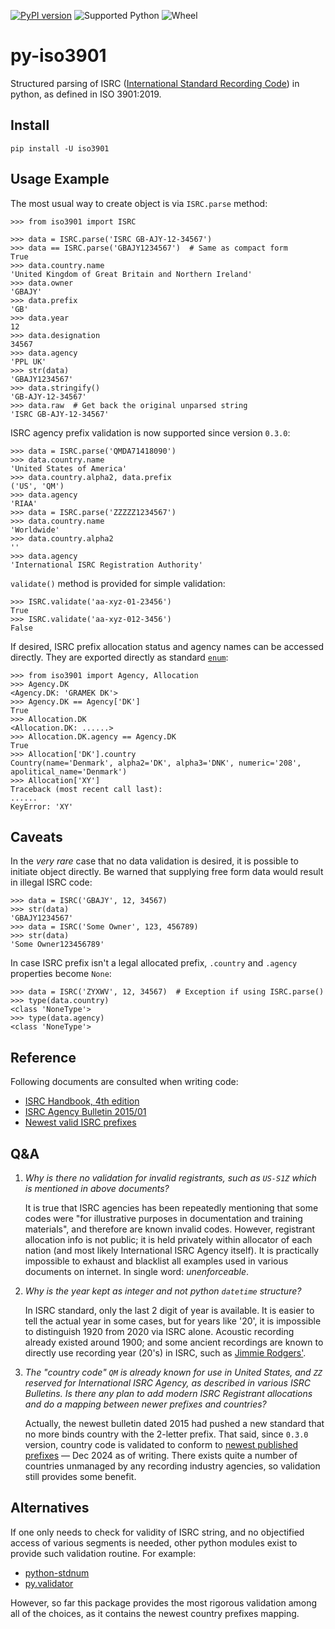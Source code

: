 [![PyPI version](https://img.shields.io/pypi/v/iso3901.svg)](https://pypi.org/project/iso3901/)
![Supported Python](https://img.shields.io/python/required-version-toml?tomlFilePath=https%3A%2F%2Fgithub.com%2FTagger-phile%2Fpy-iso3901%2Fraw%2Frefs%2Fheads%2Fmain%2Fpyproject.toml)
![Wheel](https://img.shields.io/pypi/wheel/iso3901.svg)

# py-iso3901
Structured parsing of ISRC ([International Standard Recording Code](https://isrc.ifpi.org/en/)) in python, as defined in ISO 3901:2019.

## Install

`pip install -U iso3901`

## Usage Example

The most usual way to create object is via `ISRC.parse` method:

```pycon
>>> from iso3901 import ISRC

>>> data = ISRC.parse('ISRC GB-AJY-12-34567')
>>> data == ISRC.parse('GBAJY1234567')  # Same as compact form
True
>>> data.country.name
'United Kingdom of Great Britain and Northern Ireland'
>>> data.owner
'GBAJY'
>>> data.prefix
'GB'
>>> data.year
12
>>> data.designation
34567
>>> data.agency
'PPL UK'
>>> str(data)
'GBAJY1234567'
>>> data.stringify()
'GB-AJY-12-34567'
>>> data.raw  # Get back the original unparsed string
'ISRC GB-AJY-12-34567'
```

ISRC agency prefix validation is now supported since version `0.3.0`:
```pycon
>>> data = ISRC.parse('QMDA71418090')
>>> data.country.name
'United States of America'
>>> data.country.alpha2, data.prefix
('US', 'QM')
>>> data.agency
'RIAA'
>>> data = ISRC.parse('ZZZZZ1234567')
>>> data.country.name
'Worldwide'
>>> data.country.alpha2
''
>>> data.agency
'International ISRC Registration Authority'
```

`validate()` method is provided for simple validation:

```pycon
>>> ISRC.validate('aa-xyz-01-23456')
True
>>> ISRC.validate('aa-xyz-012-3456')
False
```

If desired, ISRC prefix allocation status and agency names can be accessed directly. They are exported directly as standard [`enum`](https://docs.python.org/3/library/enum.html):

```pycon
>>> from iso3901 import Agency, Allocation
>>> Agency.DK
<Agency.DK: 'GRAMEK DK'>
>>> Agency.DK == Agency['DK']
True
>>> Allocation.DK
<Allocation.DK: ......>
>>> Allocation.DK.agency == Agency.DK
True
>>> Allocation['DK'].country
Country(name='Denmark', alpha2='DK', alpha3='DNK', numeric='208', apolitical_name='Denmark')
>>> Allocation['XY']
Traceback (most recent call last):
......
KeyError: 'XY'
```

## Caveats

In the _very rare_ case that no data validation is desired, it is possible to initiate object directly. Be warned that supplying free form data would result in illegal ISRC code:

```pycon
>>> data = ISRC('GBAJY', 12, 34567)
>>> str(data)
'GBAJY1234567'
>>> data = ISRC('Some Owner', 123, 456789)
>>> str(data)
'Some Owner123456789'
```

In case ISRC prefix isn't a legal allocated prefix, `.country` and `.agency` properties become `None`:

```pycon
>>> data = ISRC('ZYXWV', 12, 34567)  # Exception if using ISRC.parse()
>>> type(data.country)
<class 'NoneType'>
>>> type(data.agency)
<class 'NoneType'>
```

## Reference

Following documents are consulted when writing code:

- [ISRC Handbook, 4th edition](https://www.ifpi.org/wp-content/uploads/2021/02/ISRC_Handbook.pdf)
- [ISRC Agency Bulletin 2015/01](https://isrc.ifpi.org/downloads/ISRC_Bulletin-2015-01.pdf)
- [Newest valid ISRC prefixes](https://isrc.ifpi.org/downloads/Valid_Characters.pdf)

## Q&A

1. _Why is there no validation for invalid registrants, such as `US-S1Z` which is mentioned in above documents?_

   It is true that ISRC agencies has been repeatedly mentioning that some codes were "for illustrative purposes in documentation and training materials", and therefore are known invalid codes. However, registrant allocation info is not public; it is held privately within allocator of each nation (and most likely International ISRC Agency itself). It is practically impossible to exhaust and blacklist all examples used in various documents on internet. In single word: _unenforceable_.

2. _Why is the year kept as integer and not python `datetime` structure?_

   In ISRC standard, only the last 2 digit of year is available. It is easier to tell the actual year in some cases, but for years like '20', it is impossible to distinguish 1920 from 2020 via ISRC alone. Acoustic recording already existed around 1900; and some ancient recordings are known to directly use recording year (20's) in ISRC, such as [Jimmie Rodgers'](https://open.spotify.com/album/6TXhBKNTITmOTWCbHaQKIG).

3. _The "country code" `QM` is already known for use in United States, and `ZZ` reserved for International ISRC Agency, as described in various ISRC Bulletins. Is there any plan to add modern ISRC Registrant allocations and do a mapping between newer prefixes and countries?_

   Actually, the newest bulletin dated 2015 had pushed a new standard that no more binds country with the 2-letter prefix. That said, since `0.3.0` version, country code is validated to conform to [newest published prefixes](https://isrc.ifpi.org/downloads/Valid_Characters.pdf) &mdash; Dec 2024 as of writing. There exists quite a number of countries unmanaged by any recording industry agencies, so validation still provides some benefit.

## Alternatives

If one only needs to check for validity of ISRC string, and no objectified access of various segments is needed, other python modules exist to provide such validation routine. For example:

- [python-stdnum](https://pypi.org/project/python-stdnum/)
- [py.validator](https://pypi.org/project/py-validator/)

However, so far this package provides the most rigorous validation among all of the choices, as it contains the newest country prefixes mapping.
